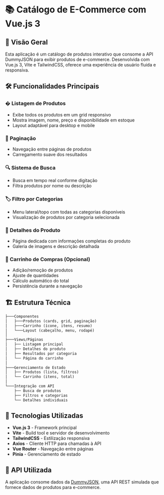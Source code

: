 # 📚 Catálogo de E-Commerce com Vue.js 3

## 🌟 Visão Geral

Esta aplicação é um catálogo de produtos interativo que consome a API DummyJSON para exibir produtos de e-commerce. Desenvolvida com Vue.js 3, Vite e TailwindCSS, oferece uma experiência de usuário fluida e responsiva.

## 🛠️ Funcionalidades Principais

### �️ **Listagem de Produtos**
- Exibe todos os produtos em um grid responsivo
- Mostra imagem, nome, preço e disponibilidade em estoque
- Layout adaptável para desktop e mobile

### 🔢 **Paginação**
- Navegação entre páginas de produtos
- Carregamento suave dos resultados

### 🔍 **Sistema de Busca**
- Busca em tempo real conforme digitação
- Filtra produtos por nome ou descrição

### 🏷️ **Filtro por Categorias**
- Menu lateral/topo com todas as categorias disponíveis
- Visualização de produtos por categoria selecionada

### 📄 **Detalhes do Produto**
- Página dedicada com informações completas do produto
- Galeria de imagens e descrição detalhada

### 🛒 **Carrinho de Compras (Opcional)**
- Adição/remoção de produtos
- Ajuste de quantidades
- Cálculo automático do total
- Persistência durante a navegação

## 🏗️ Estrutura Técnica

```markdown
├───Componentes
│   ├───Produtos (cards, grid, paginação)
│   ├───Carrinho (ícone, itens, resumo)
│   └───Layout (cabeçalho, menu, rodapé)
│
├───Views/Páginas
│   ├── Listagem principal
│   ├── Detalhes do produto
│   ├── Resultados por categoria
│   └── Página do carrinho
│
├───Gerenciamento de Estado
│   ├── Produtos (lista, filtros)
│   └── Carrinho (itens, total)
│
└───Integração com API
    ├── Busca de produtos
    ├── Filtros e categorias
    └── Detalhes individuais
```

## 🚀 Tecnologias Utilizadas

- **Vue.js 3** - Framework principal
- **Vite** - Build tool e servidor de desenvolvimento
- **TailwindCSS** - Estilização responsiva
- **Axios** - Cliente HTTP para chamadas à API
- **Vue Router** - Navegação entre páginas
- **Pinia** - Gerenciamento de estado

## 🔌 API Utilizada

A aplicação consome dados da [DummyJSON](https://dummyjson.com/docs/products), uma API REST simulada que fornece dados de produtos para e-commerce.
